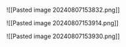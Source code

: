 ![[Pasted image 20240807153832.png]]

![[Pasted image 20240807153914.png]]

![[Pasted image 20240807153930.png]]